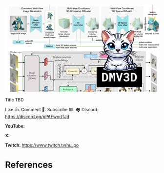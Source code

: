 ![](thumbnails/19.11.2023.png)

Title TBD

Like 👍. Comment 💬. Subscribe 🟥.
🏘 Discord: https://discord.gg/pPAFwndTJd

**YouTube:**

**X:**

**Twitch:** https://www.twitch.tv/hu_po


# References
